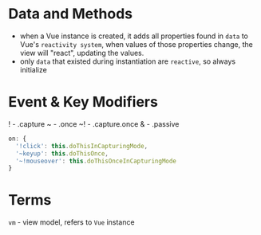 # Data and Methods

* when a Vue instance is created, it adds all properties found in `data` to Vue's `reactivity system`, when values of those properties change, the view will "react", updating the values.
* only `data` that existed during instantiation are `reactive`, so always initialize

# Event & Key Modifiers

! - .capture
~ - .once
~! - .capture.once
& - .passive

```js
on: {
  '!click': this.doThisInCapturingMode,
  '~keyup': this.doThisOnce,
  '~!mouseover': this.doThisOnceInCapturingMode
}
```

# Terms

`vm` - view model, refers to `Vue` instance
